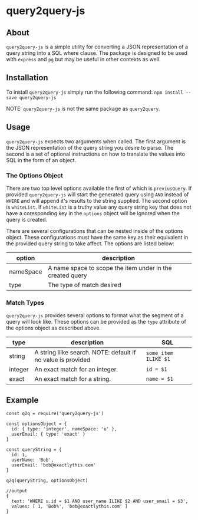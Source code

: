 # query2query-js

## About

`query2query-js` is a simple utility for converting a JSON representation of a
query string into a SQL where clause. The package is designed to be used with
`express` and `pg` but may be useful in other contexts as well.

## Installation

To install `query2query-js` simply run the following command:
`npm install --save query2query-js`

NOTE: `query2query-js` is not the same package as `query2query`.

## Usage

`query2query-js` expects two arguments when called. The first argument is the
JSON representation of the query string you desire to parse. The second is a set
of optional instructions on how to translate the values into SQL in the form
of an object.

### The Options Object

There are two top level options available the first of which is
`previusQuery`. If provided `query2query-js` will start the generated query
using `AND` instead of `WHERE` and will append it's results to the string
supplied. The second option is `whiteList`. If `whiteList` is a truthy value
any query string key that does not have a coresponding key in the `options`
object will be ignored when the query is created.

There are several configurations that can be nested inside of the options
object. These configurations must have the same key as their equivalent in the
provided query string to take affect. The options are listed below:

| option | description |
|--------|-------------|
| nameSpace | A name space to scope the item under in the created query |
| type | The type of match desired |

### Match Types

`query2query-js` provides several options to format what the segment of a query
will look like. These options can be provided as the `type` attribute of the
options object as described above.

| type | description | SQL |
|------|-------------|-----|
| string | A string ilike search. NOTE: default if no value is provided | `some_item ILIKE $1` |
| integer | An exact match for an integer. | `id = $1` |
| exact | An exact match for a string. | `name = $1`

## Example

```
const q2q = require('query2query-js')

const optionsObject = {
  id: { type: 'integer', nameSpace: 'u' },
  userEmail: { type: 'exact' }
}

const queryString = {
  id: 1,
  userName: 'Bob',
  userEmail: 'bob@exactlythis.com'
}

q2q(queryString, optionsObject)

//output
{ 
  text: 'WHERE u.id = $1 AND user_name ILIKE $2 AND user_email = $3',
  values: [ 1, 'Bob%', 'bob@exactlythis.com' ]
}

```
